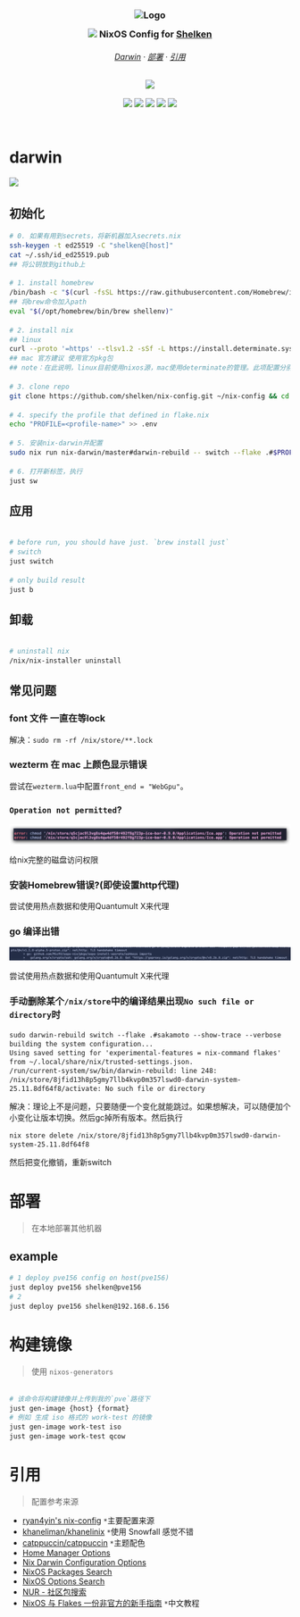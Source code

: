 <h3 align="center">
  <img src="https://images.weserv.nl?url=https://avatars.githubusercontent.com/u/33972006?v=4&fit=cover&mask=circle&maxage=7d" width="100" alt="Logo"/><br/>
  <img src="https://raw.githubusercontent.com/catppuccin/catppuccin/main/assets/misc/transparent.png" height="30" width="0px"/>
  <img src="https://cdn.jsdelivr.net/gh/homarr-labs/dashboard-icons/svg/nixos.svg" height="15" /> NixOS Config for <a href="https://github.com/shelken">Shelken</a>
  <img src="https://raw.githubusercontent.com/catppuccin/catppuccin/main/assets/misc/transparent.png" height="30" width="0px"/>
</h3>

<h6 align="center">
  <a href="#darwin">Darwin</a>
  ·
  <a href="#部署">部署</a>
  ·
  <a href="#引用">引用</a>
</h6>

<p align="center">
  <img src="https://raw.githubusercontent.com/catppuccin/catppuccin/main/assets/palette/macchiato.png" width="400" />
</p>

<p align="center">
  <a href="https://nixos.org/"><img src="https://img.shields.io/badge/NixOS-24.05-informational.svg?label=&style=for-the-badge&logo=nixos&color=EED49F&logoColor=D9E0EE&labelColor=363A4F"></a>
  <a href="https://github.com/shelken/nix-config"><img src="https://img.shields.io/github/repo-size/shelken/nix-config?style=for-the-badge&logo=github&labelColor=363A4F&color=8AADF4"></a>
  <a href="https://github.com/shelken/nix-config/commits"><img src="https://img.shields.io/github/last-commit/shelken/nix-config?logo=nixos&labelColor=363a4f&color=f5a97f&style=for-the-badge"></a>
  <a href="https://github.com/shelken/dotfiles.nix"><img src="https://img.shields.io/github/last-commit/shelken/dotfiles.nix?label=dotfiles&logoColor=363a4f&color=C6A0F6&style=for-the-badge&labelColor=363a4f"></a>
  <a href="https://github.com/shelken/dotfiles.nix"><img src="https://img.shields.io/github/actions/workflow/status/shelken/dotfiles.nix/sync-upstream.yml?label=dotfiles&logo=githubactions&logoColor=white&labelColor=363a4f&color=b7bdf8&style=for-the-badge"></a>
</p>

&nbsp;

# darwin

![](https://cdn.jsdelivr.net/gh/shelken/picbed@main/uPic/2025-08/VRa3Gk_eXkZdS.png)

## 初始化

```bash
# 0. 如果有用到secrets，将新机器加入secrets.nix
ssh-keygen -t ed25519 -C "shelken@[host]"
cat ~/.ssh/id_ed25519.pub
## 将公钥放到github上

# 1. install homebrew
/bin/bash -c "$(curl -fsSL https://raw.githubusercontent.com/Homebrew/install/HEAD/install.sh)"
## 将brew命令加入path
eval "$(/opt/homebrew/bin/brew shellenv)"

# 2. install nix
## linux
curl --proto '=https' --tlsv1.2 -sSf -L https://install.determinate.systems/nix | sh -s -- install
## mac 官方建议 使用官方pkg包
## note：在此说明，linux目前使用nixos源，mac使用determinate的管理。此项配置分别在`nix.nix`文件中有体现

# 3. clone repo
git clone https://github.com/shelken/nix-config.git ~/nix-config && cd ~/nix-config

# 4. specify the profile that defined in flake.nix
echo "PROFILE=<profile-name>" >> .env

# 5. 安装nix-darwin并配置
sudo nix run nix-darwin/master#darwin-rebuild -- switch --flake .#$PROFILE

# 6. 打开新标签，执行
just sw

```

## 应用

```bash

# before run, you should have just. `brew install just`
# switch
just switch

# only build result
just b

```

## 卸载

```bash

# uninstall nix
/nix/nix-installer uninstall

```

## 常见问题

### font 文件 一直在等lock

解决：`sudo rm -rf /nix/store/**.lock`

### wezterm 在 mac 上颜色显示错误

尝试在`wezterm.lua`中配置`front_end = "WebGpu"`。

### `Operation not permitted`?

![](assets/imgs/README_2024-09-19_01-08-46.png)

给nix完整的磁盘访问权限

### 安装Homebrew错误?(即使设置http代理)

尝试使用热点数据和使用Quantumult X来代理

### go 编译出错

![](assets/imgs/README_2024-11-16_21-25-22.png)

尝试使用热点数据和使用Quantumult X来代理

### 手动删除某个`/nix/store`中的编译结果出现`No such file or directory`时

```shell
sudo darwin-rebuild switch --flake .#sakamoto --show-trace --verbose
building the system configuration...
Using saved setting for 'experimental-features = nix-command flakes' from ~/.local/share/nix/trusted-settings.json.
/run/current-system/sw/bin/darwin-rebuild: line 248: /nix/store/8jfid13h8p5gmy7llb4kvp0m357lswd0-darwin-system-25.11.8df64f8/activate: No such file or directory
```

解决：理论上不是问题，只要随便一个变化就能跳过。如果想解决，可以随便加个小变化让版本切换。然后gc掉所有版本。然后执行

```shell
nix store delete /nix/store/8jfid13h8p5gmy7llb4kvp0m357lswd0-darwin-system-25.11.8df64f8
```

然后把变化撤销，重新switch

# 部署

> 在本地部署其他机器

## example

```bash
# 1 deploy pve156 config on host(pve156)
just deploy pve156 shelken@pve156
# 2
just deploy pve156 shelken@192.168.6.156
```

# 构建镜像

> 使用 `nixos-generators`

```bash

# 该命令将构建镜像并上传到我的`pve`路径下
just gen-image {host} {format}
# 例如 生成 iso 格式的 work-test 的镜像
just gen-image work-test iso
just gen-image work-test qcow

```

# 引用

> 配置参考来源

- [ryan4yin's nix-config](https://github.com/ryan4yin/nix-config) `*`主要配置来源
- [khaneliman/khanelinix](https://github.com/khaneliman/khanelinix) `*`使用 Snowfall 感觉不错
- [catppuccin/catppuccin](https://github.com/catppuccin/catppuccin) `*`主题配色
- [Home Manager Options](https://home-manager-options.extranix.com)
- [Nix Darwin Configuration Options](https://daiderd.com/nix-darwin/manual/index.html)
- [NixOS Packages Search](https://search.nixos.org/packages)
- [NixOS Options Search](https://search.nixos.org/options)
- [NUR - 社区包搜索](https://nur.nix-community.org)
- [NixOS 与 Flakes 一份非官方的新手指南](https://nixos-and-flakes.thiscute.world/zh) `*`中文教程
